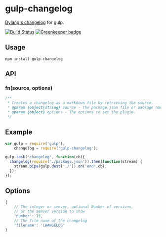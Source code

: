 # gulp-changelog
[Dylang's changelog](https://github.com/dylang/changelog) for gulp.

[![Build Status](https://travis-ci.org/iwatakeshi/gulp-changelog.svg)](https://travis-ci.org/iwatakeshi/gulp-changelog) [![Greenkeeper badge](https://badges.greenkeeper.io/iwatakeshi/gulp-changelog.svg)](https://greenkeeper.io/)

## Usage

```
npm install gulp-changelog
```

## API

### fn(source, options)

```javascript
/**
 * Creates a changelog as a markdown file by retrieving the source.
 * @param {object|string} source - The package.json file or package name
 * @param {object} options - The options to set the plugin.
 */
```

## Example

```javascript
var gulp = require('gulp'),
	changelog = require('gulp-changelog');

gulp.task('changelog', function(cb){
  changelog(require('./package.json')).then(function(stream) {
    stream.pipe(gulp.dest('./')).on('end',cb);
  });
});
```

## Options

```javascript
{
	// The integer or semver, optional Number of versions, 
	// or the semver version to show
	'number': 15,
	// The file name of the changelog
	'filename': 'CHANGELOG'
}
```